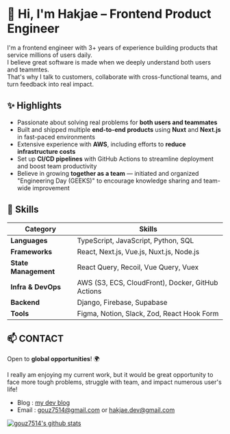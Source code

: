 # 👋 Hi, I'm Hakjae – Frontend Product Engineer
I'm a frontend engineer with 3+ years of experience building products that service millions of users daily.<br />
I believe great software is made when we deeply understand both users and teammtes.<br />
That's why I talk to customers, collaborate with cross-functional teams, and turn feedback into real impact.

## ✨ Highlights
- Passionate about solving real problems for **both users and teammates**
- Built and shipped multiple **end-to-end products** using **Nuxt** and **Next.js** in fast-paced environments
- Extensive experience with **AWS**, including efforts to **reduce infrastructure costs**
- Set up **CI/CD pipelines** with GitHub Actions to streamline deployment and boost team productivity
- Believe in growing **together as a team** — initiated and organized "Engineering Day (GEEKS)" to encourage knowledge sharing and team-wide improvement

## 🧰 Skills

| Category           | Skills                                                                 |
|--------------------|------------------------------------------------------------------------|
| **Languages**       | TypeScript, JavaScript, Python, SQL                                   |
| **Frameworks**      | React, Next.js, Vue.js, Nuxt.js, Node.js                              |
| **State Management**| React Query, Recoil, Vue Query, Vuex                                  |
| **Infra & DevOps**  | AWS (S3, ECS, CloudFront), Docker, GitHub Actions                     |
| **Backend**         | Django, Firebase, Supabase                                            |
| **Tools**           | Figma, Notion, Slack, Zod, React Hook Form                            |

## 📫 CONTACT
Open to **global opportunities**! 🌍

I really am enjoying my current work, but it would be great opportunity to face more tough problems, struggle with team, and impact numerous user's life!

* Blog : [my dev blog](https://hotjae.com/)
* Email : [gouz7514@gmail.com](gouz7514@gmail.com) or [hakjae.dev@gmail.com](hakjae.dev@gmail.com)


[![gouz7514's github stats](https://github-readme-stats-gouz7514.vercel.app/api?username=gouz7514)](https://github.com/anuraghazra/github-readme-stats)
